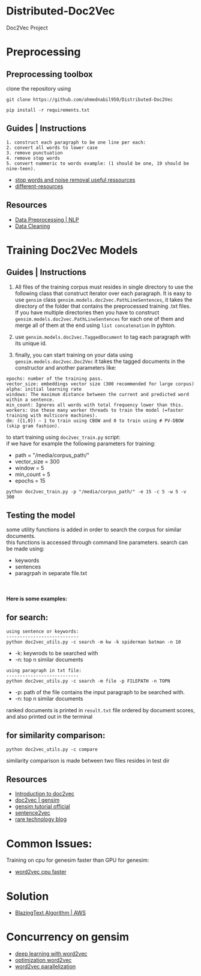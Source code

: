 # Distributed-Doc2Vec
Doc2Vec Project

# Preprocessing

## Preprocessing toolbox
clone the repository using
```
git clone https://github.com/ahmednabil950/Distributed-Doc2Vec
```
```
pip install -r requirements.txt
```
## Guides | Instructions
```
1. construct each paragraph to be one line per each:
2. convert all words to lower case
3. remove punctuation
4. remove stop words
5. convert nummeric to words example: (1 should be one, 19 should be nine-teen).
```
* [stop words and noise removal useful ressources](https://www.analyticsvidhya.com/blog/2017/01/ultimate-guide-to-understand-implement-natural-language-processing-codes-in-python/)
* [different-resources](https://github.com/igorbrigadir/stopwords)



## Resources
* [Data Preprocessing | NLP](https://towardsdatascience.com/pre-processing-in-natural-language-machine-learning-898a84b8bd47)
* [Data Cleaning](https://towardsdatascience.com/basic-data-cleaning-engineering-session-twitter-sentiment-data-95e5bd2869ec)

# Training Doc2Vec Models
## Guides | Instructions

1. All files of the training corpus must resides in single directory to use the following class that construct iterator over each paragraph. It is easy to use ```gensim``` class ```gensim.models.doc2vec.PathLineSentences```, it takes the directory of the folder that contains the preprocessed training .txt files.
If you have multiple directories then you have to construct ```gensim.models.doc2vec.PathLineSentences``` for each one of them and merge all of them at the end using ```list concatenation``` in pyhton.

2. use ```gensim.models.doc2vec.TaggedDocument``` to tag each paragraph with its unique id.

3. finally, you can start training on your data using ```gensim.models.doc2vec.Doc2Vec``` it takes the tagged documents in the constructor and another parameters like:
```
epochs: number of the training pass.
vector_size: embeddings vector size (300 recommended for large corpus)
alpha: initial learning rate
windows: The maximum distance between the current and predicted word within a sentence.
min_count: Ignores all words with total frequency lower than this.
workers: Use these many worker threads to train the model (=faster training with multicore machines).
dm: ({1,0}) – 1 to train using CBOW and 0 to train using # PV-DBOW (skip gram fashion).
```
to start training using ```doc2vec_train.py``` script:<br>
if we have for example the following parameters for training:<br>
* path = "/media/corpus_path/"
* vector_size = 300
* window = 5
* min_count = 5
* epochs = 15
```
python doc2vec_train.py -p "/media/corpus_path/" -e 15 -c 5 -w 5 -v 300
```

## Testing the model
some utility functions is added in order to search the corpus for similar documents.<br>
this functions is accessed through command line parameters.
search can be made using:
* keywords
* sentences
* paragrpah in separate file.txt
<br>
 
####  Here is some examples:

## for search:
```
using sentence or keywords:
---------------------------
python doc2vec_utils.py -c search -m kw -k spiderman batman -n 10
```
* -k: keywrods to be searched with
* -n: top n similar documents
```
using paragraph in txt file:
---------------------------
python doc2vec_utils.py -c search -m file -p FILEPATH -n TOPN
```
* -p: path of the file contains the input paragraph to be searched with.
* -n: top n similar documents

ranked documents is printed in ```result.txt``` file ordered by document scores, and also printed out in the terminal<br>

## for similarity comparison:
```
python doc2vec_utils.py -c compare
```
similarity comparison is made between two files resides in test dir


## Resources
* [Introduction to doc2vec](https://medium.com/scaleabout/a-gentle-introduction-to-doc2vec-db3e8c0cce5e)
* [doc2vec | gensim](https://medium.com/@gofortargets/doc2vec-word2vec-in-gensim-c9321c780079)
* [gensim tutorial official](https://radimrehurek.com/gensim/models/doc2vec.html)
* [sentence2vec](https://towardsdatascience.com/another-twitter-sentiment-analysis-with-python-part-6-doc2vec-603f11832504)
* [rare technology blog](https://rare-technologies.com/doc2vec-tutorial/)

# Common Issues:
Training on cpu for genesim faster than GPU for genesim:
* [word2vec cpu faster](https://rare-technologies.com/gensim-word2vec-on-cpu-faster-than-word2veckeras-on-gpu-incubator-student-blog/)

# Solution
* [BlazingText Algorithm | AWS](https://aws.amazon.com/blogs/machine-learning/amazon-sagemaker-blazingtext-parallelizing-word2vec-on-multiple-cpus-or-gpus/)

# Concurrency on gensim
* [deep learning with word2vec](https://rare-technologies.com/deep-learning-with-word2vec-and-gensim/)
* [optimization word2vec](https://rare-technologies.com/word2vec-in-python-part-two-optimizing/)
* [word2vec parallelization](https://rare-technologies.com/parallelizing-word2vec-in-python/)
